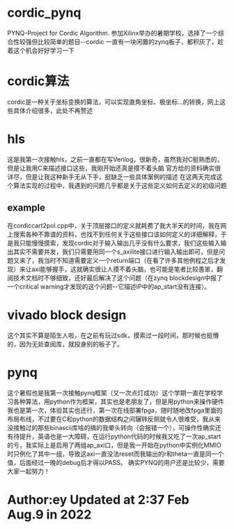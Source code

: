 # cordic_pynq
PYNQ-Project for Cordic Algorithm.
参加Xilinx举办的暑期学校，选择了一个综合性较强但比较简单的题目--cordic
一直有一块闲置的zynq板子，都积灰了，趁着这个机会好好学习一下
# cordic算法
cordic是一种关于坐标变换的算法，可以实现直角坐标、极坐标...的转换，网上这些具体介绍很多，此处不再赘述
# hls
这是我第一次接触hls，之前一直都在写Verilog，很新奇，虽然我对C挺熟悉的，但是让我用C来描述接口这些，我刚开始还真是摸不着头脑
官方给的资料确实很详尽，但是让我这种新手无从下手，挺缺乏一些具体案例的描述
在这两天完成这个算法实现的过程中，我遇到的问题几乎都是关于这些定义如何去定义的初级问题
## example
在cordiccart2pol.cpp中，关于顶层接口的定义就耗费了我大半天的时间，我在网上搜索各种不靠谱的资料，也找不到任何关于这些接口该如何定义的详细解释，于是我只能慢慢摸索，发现cordic对于输入输出几乎没有什么要求，我们这些输入输出其实不需要并发，我们只需要用同一个s_axilite接口进行输入输出即可，但是问题又来了，我当时不知道需要定义一个return端口（在看了许多其他例程之后才发现）来让axi能够握手，这就确实很让人摸不着头脑，也可能是笔者比较愚笨，翻阅技术文档时不够细致，还好最后解决了这个问题（在zynq blockdesign中报了一个critical warning才发现的这个问题--它描述IP中的ap_start没有连接）。
# vivado block design
这个其实不算是陌生人啦，在之前有玩过sdk，摸索过一段时间，那时候也挺懵的，因为无处查阅库，就投身别的板子了。
# pynq
这个暑假也是我第一次接触pynq框架（又一次点灯成功）这个学期一直在学校学习各种算法，用python作为框架，其实也是老朋友了，但是用python来操作硬件我也是第一次，体验其实也还行，第一次在线部署fpga，随时随地改fpga里面的布局布线，不过要在C和python的数据结构之间辗转反侧就令人很难受，我从来没接触过的那些binascii库啥的搞的我晕头转向（会报错一个），可操作性确实还有待提升，英语也是一大障碍，在运行python代码的时候我又吃了一次ap_start的亏，我实际上是启用了两组ap_axi口，但是我一开始在python中实例化MMIO时只例化了其中一组，导致这axi一直没法reset而我输出的r和theta一直是同一个值，后面经过一晚的debug后才得以PASS。
确实PYNQ的用户还是比较少，需要大家一起努力！
# Author:ey Updated at 2:37 Feb Aug.9 in 2022
